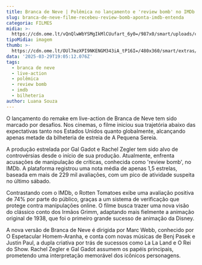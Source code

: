 ```yaml
---
title: Branca de Neve | Polêmica no lançamento e 'review bomb' no IMDb
slug: branca-de-neve-filme-recebeu-review-bomb-aponta-imdb-entenda
categoria: FILMES
midia: >-
  https://cdn.ome.lt/vQnQlwWbYSMgIkMlCUufart_6y0=/987x0/smart/uploads/conteudo/fotos/brancadenevevarianteatrizes_VFHRW72.jpg
tipoMidia: imagem
thumb: >-
  https://cdn.ome.lt/OUl7mzXPI9NKENGM343iA_tP16I=/480x360/smart/extras/conteudos/brancadenevevarianteatrizes_RC3HKt5.jpg
data: '2025-03-29T19:05:12.076Z'
tags:
  - branca de neve
  - live-action
  - polêmica
  - review bomb
  - imdb
  - bilheteria
author: Luana Souza
---
```


O lançamento do remake em live-action de Branca de Neve tem sido marcado por desafios. Nos cinemas, o filme iniciou sua trajetória abaixo das expectativas tanto nos Estados Unidos quanto globalmente, alcançando apenas metade da bilheteria de estreia de A Pequena Sereia.

A produção estrelada por Gal Gadot e Rachel Zegler tem sido alvo de controvérsias desde o início de sua produção. Atualmente, enfrenta acusações de manipulação de críticas, conhecida como 'review bomb', no IMDb. A plataforma registrou uma nota média de apenas 1,5 estrelas, baseada em mais de 229 mil avaliações, com um pico de atividade suspeita no último sábado.

Contrastando com o IMDb, o Rotten Tomatoes exibe uma avaliação positiva de 74% por parte do público, graças a um sistema de verificação que protege contra manipulações online. O filme busca trazer uma nova visão do clássico conto dos Irmãos Grimm, adaptando mais fielmente a animação original de 1938, que foi o primeiro grande sucesso de animação da Disney.

A nova versão de Branca de Neve é dirigida por Marc Webb, conhecido por O Espetacular Homem-Aranha, e conta com novas músicas de Benj Pasek e Justin Paul, a dupla criativa por trás de sucessos como La La Land e O Rei do Show. Rachel Zegler e Gal Gadot assumem os papéis principais, prometendo uma interpretação memorável dos icônicos personagens.
